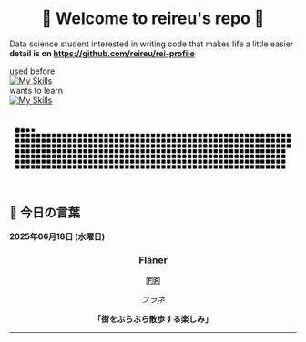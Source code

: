 <h1 align="center">🌸 Welcome to reireu's repo 🌸</h1>

Data science student interested in writing code that makes life a little easier<br>
<strong>detail is on https://github.com/reireu/rei-profile</strong><br>

used before<br>
[![My Skills](https://skillicons.dev/icons?i=js,html,css,dart,ruby,python,postgres)](https://skillicons.dev)<br>
wants to learn<br>
[![My Skills](https://skillicons.dev/icons?i=react,ts,aws,cpp)](https://skillicons.dev)<br>

<picture>
  <source media="(prefers-color-scheme: dark)" srcset="https://raw.githubusercontent.com/reireu/reireu/master/img/snake-dark.svg">
  <source media="(prefers-color-scheme: light)" srcset="https://raw.githubusercontent.com/reireu/reireu/master/img/snake.svg">
  <img alt="github contribution grid snake animation" src="https://raw.githubusercontent.com/reireu/reireu/master/img/snake.svg">
</picture>

<!-- START_SECTION:daily-word -->
## 🌟 今日の言葉

**2025年06月18日 (水曜日)**

<div align="center">

### Flâner

**🇫🇷**

*フラネ*

**「街をぶらぶら散歩する楽しみ」**

</div>

---
<!-- END_SECTION:daily-word -->
